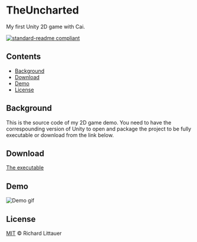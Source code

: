 ﻿# TheUncharted
My first Unity 2D game with Cai. 

[![standard-readme compliant](https://img.shields.io/badge/readme%20style-standard-brightgreen.svg?style=flat-square)](https://github.com/RichardLitt/standard-readme)

## Contents

- [Background](#Background)
- [Download](#Download)
- [Demo](#Demo)
- [License](#License)

## Background

This is the source code of my 2D game demo. You need to have the correspounding version of Unity to open and package the project to be fully executable or download from the link below.

## Download
[The executable](https://www.jianguoyun.com/p/DSfoF9wQ_L_WCBjLw4wE)

## Demo
[^-^]: # 
  ![Demo gif]()

## License

[MIT](LICENSE) © Richard Littauer

